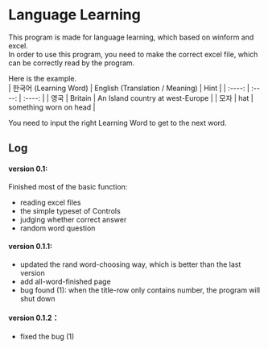 # Language Learning

This program is made for language learning, which based on winform and excel.  
In order to use this program, you need to make the correct excel file, which can be correctly read by the program.  

Here is the example.  
| 한국어 (Learning Word) | English (Translation / Meaning) | Hint |
| :----: | :----: | :----: |
| 영국 | Britain | An Island country at west-Europe |
| 모자 | hat | something worn on head |

You need to input the right Learning Word to get to the next word.


## Log
#### version 0.1:
Finished most of the basic function: 
 - reading excel files
 - the simple typeset of Controls
 - judging whether correct answer
 - random word question

 #### version 0.1.1:
 - updated the rand word-choosing way, which is better than the last version
 - add all-word-finished page
 - bug found (1): when the title-row only contains number, the program will shut down

#### version 0.1.2：
 - fixed the bug (1)
